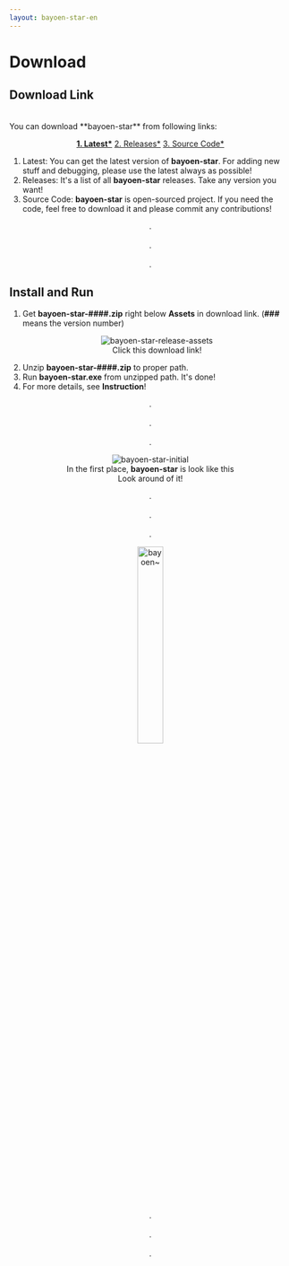 ```yaml
---
layout: bayoen-star-en
---
```


# Download

## Download Link
<br/>
You can download **bayoen-star** from following links:
<p align="center">
    <a href="https://github.com/bayoen/bayoen-star-exe/releases/latest" target="_blank" class="in-btn"><strong>1. Latest*</strong></a>
    <a href="https://github.com/bayoen/bayoen-star-exe/releases" target="_blank" class="in-btn">2. Releases*</a>
    <a href="https://github.com/bayoen/bayoen-star-exe" target="_blank" class="in-btn">3. Source Code*</a>
</p>

1. Latest: You can get the latest version of **bayoen-star**. For adding new stuff and debugging, please use the latest always as possible!
2. Releases: It's a list of all **bayoen-star** releases. Take any version you want!
3. Source Code: **bayoen-star** is open-sourced project. If you need the code, feel free to download it and please commit any contributions!

<p align="center">
.<br/><br/>
.<br/><br/>
.
</p>

## Install and Run

1. Get **bayoen-star-####.zip** right below **Assets** in download link. (**###** means the version number)
    <p align="center">
        <img src="{{ site.lang_url }}/res/bayoen-star-release-assets.png" class="shadow-box" alt="bayoen-star-release-assets"/>
        <br/><span>Click this download link!</span>
    </p>
2. Unzip **bayoen-star-####.zip** to proper path.
3. Run **bayoen-star.exe** from unzipped path. It's done!
4. For more details, see **Instruction**!

<p align="center">
.<br/><br/>
.<br/><br/>
.
</p>

<p align="center">
    <img src="{{ site.lang_url }}/res/bayoen-star-initial.png" class="shadow-box" alt="bayoen-star-initial"/>
    <br/><span>In the first place, <strong>bayoen-star</strong> is look like this</span>
    <br/><span>Look around of it!</span>
</p>

<p align="center">
.<br/><br/>
.<br/><br/>
.
</p>

<p align="center">
   <img src="{{ site.lang_url }}/res/dailycarbuncle_kirbuncle.png" class="box" width="30%" alt="bayoen~"/>
</p>

<p align="center">
.<br/><br/>
.<br/><br/>
.
</p>